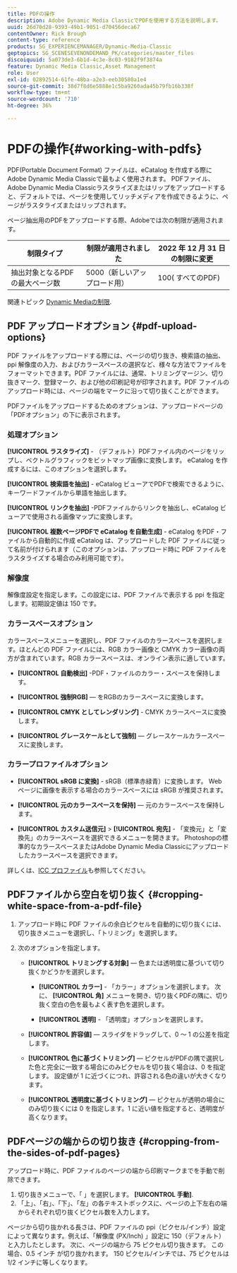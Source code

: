 ```yaml
---
title: PDFの操作
description: Adobe Dynamic Media ClassicでPDFを使用する方法を説明します。
uuid: 26d70d28-9393-49b1-9051-d70456deca67
contentOwner: Rick Brough
content-type: reference
products: SG_EXPERIENCEMANAGER/Dynamic-Media-Classic
geptopics: SG_SCENESEVENONDEMAND_PK/categories/master_files
discoiquuid: 5a073de3-6b1d-4c3e-8c03-9182f9f3874a
feature: Dynamic Media Classic,Asset Management
role: User
exl-id: 02892514-61fe-48ba-a2e3-eeb30580a1e4
source-git-commit: 38d7f8d6e5888e1c5ba9260ada45b79fb16b338f
workflow-type: tm+mt
source-wordcount: '710'
ht-degree: 36%

---
```


# PDFの操作{#working-with-pdfs}

PDF(Portable Document Format) ファイルは、eCatalog を作成する際にAdobe Dynamic Media Classicで最もよく使用されます。 PDFファイル、Adobe Dynamic Media Classicラスタライズまたはリップをアップロードすると、デフォルトでは、ページを使用してリッチメディアを作成できるように、ページがラスタライズまたはリップされます。

ページ抽出用のPDFをアップロードする際、Adobeでは次の制限が適用されます。

| 制限タイプ | 制限が適用されました | 2022 年 12 月 31 日の制限に変更 |
| --- | --- | --- |
| 抽出対象となるPDFの最大ページ数 | 5000（新しいアップロード用） | 100( すべてのPDF) |

関連トピック [Dynamic Mediaの制限](/help/using/limitations.md).

## PDF アップロードオプション {#pdf-upload-options}

PDF ファイルをアップロードする際には、ページの切り抜き、検索語の抽出、ppi 解像度の入力、およびカラースペースの選択など、様々な方法でファイルをフォーマットできます。PDF ファイルには、通常、トリミングマージン、切り抜きマーク、登録マーク、および他の印刷記号が印字されます。PDF ファイルのアップロード時には、ページの端をマークに沿って切り抜くことができます。

PDFファイルをアップロードするためのオプションは、アップロードページの「PDFオプション」の下に表示されます。

### 処理オプション

**[!UICONTROL ラスタライズ]** - （デフォルト）PDFファイル内のページをリップし、ベクトルグラフィックをビットマップ画像に変換します。 eCatalog を作成するには、このオプションを選択します。

**[!UICONTROL 検索語を抽出]** - eCatalog ビューアでPDFで検索できるように、キーワードファイルから単語を抽出します。

**[!UICONTROL リンクを抽出]** -PDFファイルからリンクを抽出し、eCatalog ビューアで使用される画像マップに変換します。

**[!UICONTROL 複数ページPDFで eCatalog を自動生成]** - eCatalog をPDF・ファイルから自動的に作成 eCatalog は、アップロードした PDF ファイルに従って名前が付けられます（このオプションは、アップロード時に PDF ファイルをラスタライズする場合のみ利用可能です）。

### 解像度

解像度設定を指定します。この設定には、PDF ファイルで表示する ppi を指定します。初期設定値は 150 です。

### カラースペースオプション

カラースペースメニューを選択し、PDF ファイルのカラースペースを選択します。ほとんどの PDF ファイルには、RGB カラー画像と CMYK カラー画像の両方が含まれています。RGB カラースペースは、オンライン表示に適しています。

* **[!UICONTROL 自動検出]** -PDF・ファイルのカラー・スペースを保持します。

* **[!UICONTROL 強制RGB]**  — をRGBのカラースペースに変換します。

* **[!UICONTROL CMYK としてレンダリング]** - CMYK カラースペースに変換します。

* **[!UICONTROL グレースケールとして強制]**  — グレースケールカラースペースに変換します。

### カラープロファイルオプション

* **[!UICONTROL sRGB に変換]** - sRGB（標準赤緑青）に変換します。 Web ページに画像を表示する場合のカラースペースには sRGB が推奨されます。

* **[!UICONTROL 元のカラースペースを保持]**  — 元のカラースペースを保持します。

* **[!UICONTROL カスタム送信元]** > **[!UICONTROL 宛先]** - 「変換元」と「変換先」のカラースペースを選択できるメニューを開きます。 Photoshopの標準的なカラースペースまたはAdobe Dynamic Media Classicにアップロードしたカラースペースを選択できます。

詳しくは、[ICC プロファイル](/help/using/icc-profiles.md#icc_profiles)も参照してください。

## PDFファイルから空白を切り抜く {#cropping-white-space-from-a-pdf-file}

1. アップロード時に PDF ファイルの余白ピクセルを自動的に切り抜くには、切り抜きメニューを選択し、「トリミング」を選択します。
1. 次のオプションを指定します。

   * **[!UICONTROL トリミングする対象]**  — 色または透明度に基づいて切り抜くかどうかを選択します。

      * **[!UICONTROL カラー]** - 「カラー」オプションを選択します。 次に、 **[!UICONTROL 角]** メニューを開き、切り抜くPDFの隅に、切り抜く空白の色を最もよく表す色を選択します。

      * **[!UICONTROL 透明]** - 「透明度」オプションを選択します。
   * **[!UICONTROL 許容値]**  — スライダをドラッグして、0 ～ 1 の公差を指定します。

   * **[!UICONTROL 色に基づくトリミング]**  — ピクセルがPDFの隅で選択した色と完全に一致する場合にのみピクセルを切り抜く場合は、0 を指定します。 設定値が 1 に近づくにつれ、許容される色の違いが大きくなります。

   * **[!UICONTROL 透明度に基づくトリミング]**  — ピクセルが透明の場合にのみ切り抜くには 0 を指定します。1 に近い値を指定すると、透明度が高くなります。


## PDFページの端からの切り抜き {#cropping-from-the-sides-of-pdf-pages}

アップロード時に、PDF ファイルのページの端から印刷マークまでを手動で削除できます。

1. 切り抜きメニューで、「 」を選択します。 **[!UICONTROL 手動]**.
1. 「上」、「右」、「下」、「左」の各テキストボックスに、ページの上下左右の端からそれぞれ切り抜くピクセル数を入力します。

ページから切り抜かれる長さは、PDF ファイルの ppi（ピクセル/インチ）設定によって異なります。例えば、「解像度 (PX/Inch) 」設定に 150（デフォルト）と入力したとします。 次に、ページの端から 75 ピクセル切り抜きます。 この場合、0.5 インチ が切り抜かれます。 150 ピクセル/インチでは、75 ピクセルは 1/2 インチに等しくなります。

